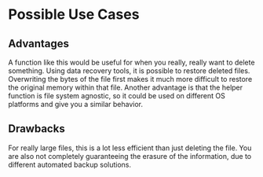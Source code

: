 # Possible Use Cases

## Advantages

A function like this would be useful for when you really, really want to delete something. Using data recovery tools, it is possible to restore deleted files. Overwriting the bytes of the file first makes it much more difficult to restore the original memory within that file. Another advantage is that the helper function is file system agnostic, so it could be used on different OS platforms and give you a similar behavior.

## Drawbacks

For really large files, this is a lot less efficient than just deleting the file. You are also not completely guaranteeing the erasure of the information, due to different automated backup solutions. 